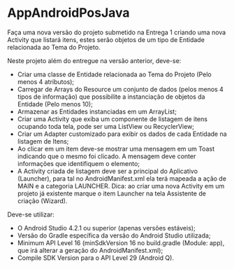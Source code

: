 # AppAndroidPosJava

Faça uma nova versão do projeto submetido na Entrega 1 criando uma nova Activity que listará itens, estes serão objetos de um tipo de Entidade relacionada ao Tema do Projeto. 

Neste projeto além do entregue na versão anterior, deve-se:

  - Criar uma classe de Entidade relacionada ao Tema do Projeto (Pelo menos 4 atributos);
  - Carregar de Arrays do Resource um conjunto de dados (pelos menos 4 tipos de informação) que possibilite a instanciação de objetos da Entidade (Pelo menos 10);
  - Armazenar as Entidades instanciadas em um ArrayList;
  - Criar uma Activity que exiba um componente de listagem de itens ocupando toda tela, pode ser uma ListView ou RecyclerView;
  - Criar um Adapter customizado para exibir os dados de cada Entidade na listagem de Itens;
  - Ao clicar em um item deve-se mostrar uma mensagem em um Toast indicando que o mesmo foi clicado. A mensagem deve conter informações que identifiquem o elemento;
  - A Activity criada de listagem deve ser a principal do Aplicativo (Launcher), para tal no AndroidManifest.xml ela terá mapeada a ação de MAIN e a categoria LAUNCHER. Dica: ao criar uma nova Activity em um projeto já existente marque o item Launcher na tela Assistente de criação (Wizard).

Deve-se utilizar:

  - O Android Studio 4.2.1 ou superior (apenas versões estáveis);
  - Versão do Gradle específica da versão do Android Studio utilizada;
  - Minimum API Level 16 (minSdkVersion 16 no build.gradle (Module: app), que irá alterar a geração do AndroidManifest.xml);
  - Compile SDK Version para o API Level 29 (Android Q).
